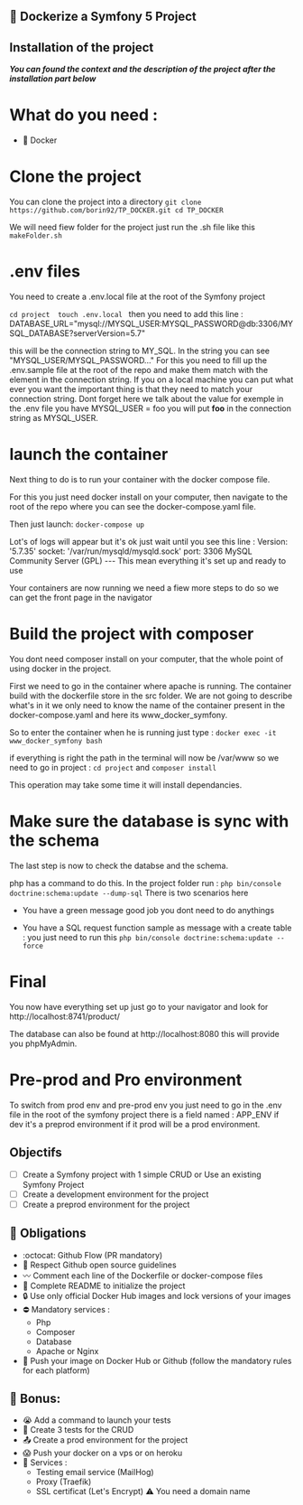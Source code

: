 ## :notebook_with_decorative_cover: Dockerize  a Symfony 5 Project

## Installation of the project

 _**You can found the context and the description of the project after the installation part below**_


# What do you need :
 
- :whale: Docker

# Clone the project

You can clone the project into a directory
`git clone https://github.com/borin92/TP_DOCKER.git
cd TP_DOCKER`

We will need fiew folder for the project just run the .sh file like this  `makeFolder.sh`


# .env files

You need to create a .env.local file at the root of the Symfony project

`cd project 
touch .env.local
`
then you need to add this line :  DATABASE_URL="mysql://MYSQL_USER:MYSQL_PASSWORD@db:3306/MYSQL_DATABASE?serverVersion=5.7"

this will be the connection string to MY_SQL. In the string you can see "MYSQL_USER/MYSQL_PASSWORD..."
For this you need to fill up the .env.sample file at the root of the repo and make them match with the element in the connection string. If you on a local machine you can put what ever you want the important thing is that they need to match your connection string. Dont forget here we talk about the value for exemple in the .env file you have MYSQL_USER = foo you will put **foo** in the connection string as MYSQL_USER.


# launch the container

Next thing to do is to run your container with the docker compose file.

For this you just need docker install on your computer, then navigate to the root of the repo where you can see the docker-compose.yaml file.

Then just launch: `docker-compose up` 

Lot's of logs will appear but it's ok just wait until you see this line :  Version: '5.7.35'  socket: '/var/run/mysqld/mysqld.sock'  port: 3306  MySQL Community Server (GPL) --- This mean everything it's set up and ready to use

Your containers are now running we need a fiew more steps to do so we can get the front page in the navigator

# Build the project with composer

You dont need composer install on your computer, that the whole point of using docker in the project.

First we need to go in the container where apache is running. The container build with the dockerfile store in the src folder.
We are not going to describe what's in it we only need to know the name of the container present in the docker-compose.yaml
and here its www_docker_symfony.

So to enter the container when he is running just type : `docker exec -it www_docker_symfony bash`

if everything is right the path in the terminal will now be /var/www so we need to go in project : `cd project` and `composer install`

This operation may take some time it will install dependancies.

# Make sure the database is sync with the schema

The last step is now to check the databse and the schema.

php has a command to do this. In the project folder run : `php bin/console doctrine:schema:update --dump-sql`
There is two scenarios here 
 

- You have a green message good job you dont need to do anythings

- You have a SQL request function sample as message with a create table : you just need to run this `php bin/console doctrine:schema:update --force`

# Final

You now have everything set up just go to your navigator and look for http://localhost:8741/product/

The database can also be found at http://localhost:8080 this will provide you phpMyAdmin.

# Pre-prod and Pro environment

To switch from prod env and pre-prod env you just need to go in the .env file in the root of the symfony project there is a field named : APP_ENV if dev it's a preprod environment if it prod will be a prod environment.

## Objectifs

- [ ] Create a Symfony project with 1 simple CRUD or Use an existing Symfony Project
- [ ] Create a development environment for the project
- [ ] Create a preprod environment for the project

## :red_circle: Obligations
- :octocat: Github Flow (PR mandatory)
- :open_book: Respect Github open source guidelines
- :wavy_dash: Comment each line of the Dockerfile or docker-compose files
- :100: Complete README  to initialize the project
- :lock: Use only official Docker Hub images and lock versions of your images
- :no_entry: Mandatory services :
	- Php
	- Composer
	- Database
	- Apache or Nginx
- :envelope_with_arrow: Push your image on Docker Hub or Github (follow the mandatory rules for each platform)

## :gift: Bonus:
- :sob: Add a command to launch your tests
- :see_no_evil: Create 3 tests for the CRUD
- :outbox_tray: Create a prod environment for the project
- :scream: Push your docker on a vps or on heroku 
- :muscle: Services :
	- Testing email service (MailHog)
	- Proxy (Traefik)
	- SSL certificat (Let's Encrypt) :warning: You need a domain name
